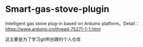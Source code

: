# Smart-gas-stove-plugin
Intelligent gas stove plug-in based on Arduino platform。Detail：https://www.arduino.cn/thread-75271-1-1.html


这主要是为了学习git所创建的个人仓库
